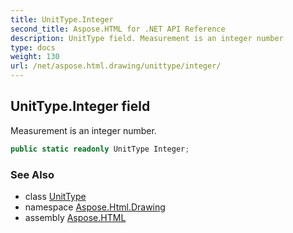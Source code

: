 ```yaml
---
title: UnitType.Integer
second_title: Aspose.HTML for .NET API Reference
description: UnitType field. Measurement is an integer number
type: docs
weight: 130
url: /net/aspose.html.drawing/unittype/integer/
---
```

## UnitType.Integer field

Measurement is an integer number.

```csharp
public static readonly UnitType Integer;
```

### See Also

* class [UnitType](../)
* namespace [Aspose.Html.Drawing](../../unittype/)
* assembly [Aspose.HTML](../../../)
